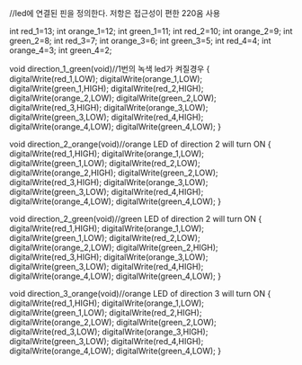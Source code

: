 //led에 연결된 핀을 정의한다. 저항은 접근성이 편한 220옴 사용

int red_1=13;
int orange_1=12;
int green_1=11;
int red_2=10;
int orange_2=9;
int green_2=8;
int red_3=7;
int orange_3=6;
int green_3=5;
int red_4=4;
int orange_4=3;
int green_4=2;


void direction_1_green(void)//1번의 녹색 led가 켜질경우
{ 
  digitalWrite(red_1,LOW); 
  digitalWrite(orange_1,LOW); 
  digitalWrite(green_1,HIGH); 
  digitalWrite(red_2,HIGH); 
  digitalWrite(orange_2,LOW); 
  digitalWrite(green_2,LOW); 
  digitalWrite(red_3,HIGH); 
  digitalWrite(orange_3,LOW); 
  digitalWrite(green_3,LOW); 
  digitalWrite(red_4,HIGH); 
  digitalWrite(orange_4,LOW); 
  digitalWrite(green_4,LOW); 
}


void direction_2_orange(void)//orange LED of direction 2 will turn ON 
{
  digitalWrite(red_1,HIGH); 
  digitalWrite(orange_1,LOW); 
  digitalWrite(green_1,LOW); 
  digitalWrite(red_2,LOW); 
  digitalWrite(orange_2,HIGH); 
  digitalWrite(green_2,LOW); 
  digitalWrite(red_3,HIGH); 
  digitalWrite(orange_3,LOW); 
  digitalWrite(green_3,LOW); 
  digitalWrite(red_4,HIGH); 
  digitalWrite(orange_4,LOW); 
  digitalWrite(green_4,LOW); 
}


void direction_2_green(void)//green LED of direction 2 will turn ON 
{ 
  digitalWrite(red_1,HIGH); 
  digitalWrite(orange_1,LOW); 
  digitalWrite(green_1,LOW); 
  digitalWrite(red_2,LOW); 
  digitalWrite(orange_2,LOW); 
  digitalWrite(green_2,HIGH); 
  digitalWrite(red_3,HIGH); 
  digitalWrite(orange_3,LOW); 
  digitalWrite(green_3,LOW); 
  digitalWrite(red_4,HIGH); 
  digitalWrite(orange_4,LOW); 
  digitalWrite(green_4,LOW); 
}



void direction_3_orange(void)//orange LED of direction 3 will turn ON 
{ 
  digitalWrite(red_1,HIGH); 
  digitalWrite(orange_1,LOW); 
  digitalWrite(green_1,LOW); 
  digitalWrite(red_2,HIGH); 
  digitalWrite(orange_2,LOW); 
  digitalWrite(green_2,LOW); 
  digitalWrite(red_3,LOW); 
  digitalWrite(orange_3,HIGH); 
  digitalWrite(green_3,LOW); 
  digitalWrite(red_4,HIGH); 
  digitalWrite(orange_4,LOW); 
  digitalWrite(green_4,LOW); 
}



